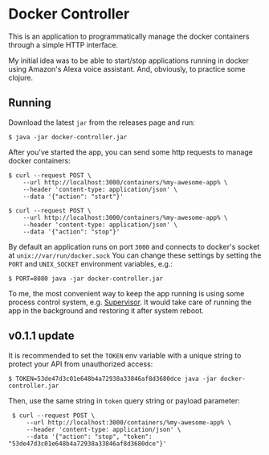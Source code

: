 # Docker Controller

This is an application to programmatically manage the docker containers through a simple HTTP interface.

My initial idea was to be able to start/stop applications running in docker using Amazon's Alexa voice assistant. And, obviously, to practice some clojure. 

## Running

Download the latest `jar` from the releases page and run:

    $ java -jar docker-controller.jar

After you've started the app, you can send some http requests to manage docker containers:
    
    $ curl --request POST \
        --url http://localhost:3000/containers/%my-awesome-app% \
        --header 'content-type: application/json' \
        --data '{"action": "start"}'
    
    $ curl --request POST \
        --url http://localhost:3000/containers/%my-awesome-app% \
        --header 'content-type: application/json' \
        --data '{"action": "stop"}'

By default an application runs on port `3000` and connects to docker's socket at `unix://var/run/docker.sock`
You can change these settings by setting the `PORT` and `UNIX_SOCKET` environment variables, e.g.:

    $ PORT=8080 java -jar docker-controller.jar
    
To me, the most convenient way to keep the app running is using some process control system, e.g. [Supervisor](http://supervisord.org). It would take care of running the app in the background and restoring it after system reboot. 

## v0.1.1 update

It is recommended to set the `TOKEN` env variable with a unique string to protect your API from unauthorized access:

    $ TOKEN=53de47d3c01e648b4a72938a33846af8d3680dce java -jar docker-controller.jar

Then, use the same string in `token` query string or payload parameter:

     $ curl --request POST \
         --url http://localhost:3000/containers/%my-awesome-app% \
         --header 'content-type: application/json' \
         --data '{"action": "stop", "token": "53de47d3c01e648b4a72938a33846af8d3680dce"}'
    
